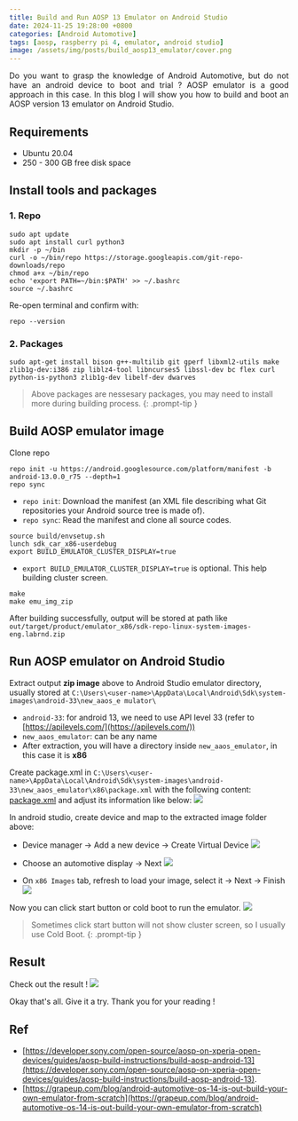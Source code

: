 ```yaml
---
title: Build and Run AOSP 13 Emulator on Android Studio
date: 2024-11-25 19:28:00 +0800
categories: [Android Automotive]
tags: [aosp, raspberry pi 4, emulator, android studio]
image: /assets/img/posts/build_aosp13_emulator/cover.png
---
```

<div style="text-align: justify">
Do you want to grasp the knowledge of Android Automotive, but do not have an android device to boot and trial ? AOSP emulator is a good approach in this case. In this blog I will show you how to build and boot an AOSP version 13 emulator on Android Studio.
</div>

## Requirements
* Ubuntu 20.04
* 250 - 300 GB free disk space

## Install tools and packages
### 1. Repo
```
sudo apt update
sudo apt install curl python3
mkdir -p ~/bin
curl -o ~/bin/repo https://storage.googleapis.com/git-repo-downloads/repo
chmod a+x ~/bin/repo
echo 'export PATH=~/bin:$PATH' >> ~/.bashrc
source ~/.bashrc
```
Re-open terminal and confirm with:
```
repo --version
```

### 2. Packages
```
sudo apt-get install bison g++-multilib git gperf libxml2-utils make zlib1g-dev:i386 zip liblz4-tool libncurses5 libssl-dev bc flex curl python-is-python3 zlib1g-dev libelf-dev dwarves
```

<!-- markdownlint-capture -->
<!-- markdownlint-disable -->
> Above packages are nessesary packages, you may need to install more during building process.
{: .prompt-tip }
<!-- markdownlint-restore -->

## Build AOSP emulator image
Clone repo
```
repo init -u https://android.googlesource.com/platform/manifest -b android-13.0.0_r75 --depth=1
repo sync
```
* `repo init`: Download the manifest (an XML file describing what Git repositories your Android source tree is made of).
* `repo sync`: Read the manifest and clone all source codes.

```
source build/envsetup.sh
lunch sdk_car_x86-userdebug
export BUILD_EMULATOR_CLUSTER_DISPLAY=true
```
* `export BUILD_EMULATOR_CLUSTER_DISPLAY=true` is optional. This help building cluster screen.

```
make
make emu_img_zip
```

After building successfully, output will be stored at path like `out/target/product/emulator_x86/sdk-repo-linux-system-images-eng.labrnd.zip`

## Run AOSP emulator on Android Studio
Extract output **zip image** above to Android Studio emulator directory, usually stored at `C:\Users\<user-name>\AppData\Local\Android\Sdk\system-images\android-33\new_aaos_e
mulator\`
* `android-33`: for android 13, we need to use API level 33 (refer to [https://apilevels.com/](https://apilevels.com/))
* `new_aaos_emulator`: can be any name
* After extraction, you will have a directory inside `new_aaos_emulator`, in this case it is **x86**

Create package.xml in `C:\Users\<user-name>\AppData\Local\Android\Sdk\system-images\android-33\new_aaos_emulator\x86\package.xml` with the following content: [package.xml](https://gist.github.com/dpetrecki/76276a7efa1ce41333ac987f194cfaa7) and adjust its information like below:
![](/assets/img/posts/build_aosp13_emulator/packages.png)

In android studio, create device and map to the extracted image folder above:
* Device manager -> Add a new device -> Create Virtual Device
![](/assets/img/posts/build_aosp13_emulator/config1.png)

* Choose an automotive display -> Next
![](/assets/img/posts/build_aosp13_emulator/config2.png)

* On `x86 Images` tab, refresh to load your image, select it -> Next -> Finish
![](/assets/img/posts/build_aosp13_emulator/config3.png)

Now you can click start button or cold boot to run the emulator.
![](/assets/img/posts/build_aosp13_emulator/config4.png)

<!-- markdownlint-capture -->
<!-- markdownlint-disable -->
> Sometimes click start button will not show cluster screen, so I usually use Cold Boot.
{: .prompt-tip }
<!-- markdownlint-restore -->

## Result
Check out the result !
![](/assets/img/posts/build_aosp13_emulator/result.png)

Okay that's all. Give it a try. Thank you for your reading !

## Ref
* [https://developer.sony.com/open-source/aosp-on-xperia-open-devices/guides/aosp-build-instructions/build-aosp-android-13](https://developer.sony.com/open-source/aosp-on-xperia-open-devices/guides/aosp-build-instructions/build-aosp-android-13).
* [https://grapeup.com/blog/android-automotive-os-14-is-out-build-your-own-emulator-from-scratch](https://grapeup.com/blog/android-automotive-os-14-is-out-build-your-own-emulator-from-scratch)